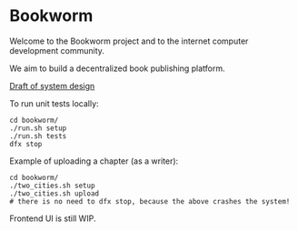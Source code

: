 # Bookworm

Welcome to the Bookworm project and to the internet computer development community.

We aim to build a decentralized book publishing platform.

[Draft of system design](./docs/system_design.md)

To run unit tests locally:

```
cd bookworm/
./run.sh setup
./run.sh tests
dfx stop
```

Example of uploading a chapter (as a writer):

```
cd bookworm/
./two_cities.sh setup
./two_cities.sh upload
# there is no need to dfx stop, because the above crashes the system!
```

Frontend UI is still WIP.
